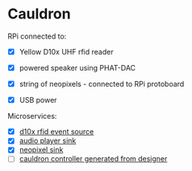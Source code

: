 # Cauldron

RPi connected to:

* [x] Yellow D10x UHF rfid reader
* [x] powered speaker using PHAT-DAC
* [x] string of neopixels - connected to RPi protoboard
* [x] USB power


Microservices:

* [x] [d10x rfid event source](../../src/RPi/rfid-d10x/main.py)
* [x] [audio player sink](../../src/RPi/audio/main.py)
* [x] [neopixel sink](../../src/RPi/neopixels/main.py)
* [ ] [cauldron controller generated from designer](../../controller/cauldron/main.py)
